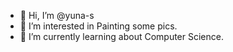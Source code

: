 - 👋 Hi, I’m @yuna-s
- 👀 I’m interested in Painting some pics.
- 🌱 I’m currently learning about Computer Science.

<!---
yuna-s/yuna-s is a ✨ special ✨ repository because its `README.md` (this file) appears on your GitHub profile.
You can click the Preview link to take a look at your changes.
--->
